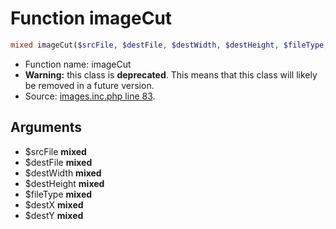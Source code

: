 Function imageCut
===========================





```php
mixed imageCut($srcFile, $destFile, $destWidth, $destHeight, $fileType, $destX, $destY)
```

* Function name: imageCut
* **Warning:** this class is **deprecated**. This means that this class will likely be removed in a future version.
* Source: [images.inc.php line 83](https://github.com/PrestaShop/PrestaShop/blob/1.6.1.2/images.inc.php#L83).

Arguments
---------

* $srcFile **mixed**
* $destFile **mixed**
* $destWidth **mixed**
* $destHeight **mixed**
* $fileType **mixed**
* $destX **mixed**
* $destY **mixed**

